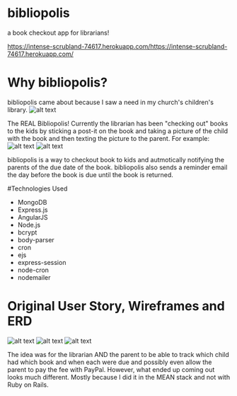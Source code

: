 # bibliopolis
a book checkout app for librarians! 

https://intense-scrubland-74617.herokuapp.com/https://intense-scrubland-74617.herokuapp.com/

# Why bibliopolis? 
bibliopolis came about because I saw a need in my church's children's library. 
![alt text](http://i.imgur.com/YRsSIAg.jpg "The REAL Bibliopolis")

The REAL Bibliopolis! 
Currently the librarian has been "checking out" books to the kids by sticking a post-it on the book and taking a picture of the child with the book and then texting the picture to the parent. For example: 
![alt text](http://i.imgur.com/o7czkDZ.jpg "Girl")
![alt text](http://i.imgur.com/15f3IyX.jpg "Boy")

bibliopolis is a  way to checkout book to kids and autmotically notifying the parents of the due date of the book. bibliopolis also sends a reminder email the day before the book is due until the book is returned. 

#Technologies Used
* MongoDB
* Express.js
* AngularJS
* Node.js
 * bcrypt
 * body-parser
 * cron
 * ejs
 * express-session
 * node-cron
 * nodemailer
 
# Original User Story, Wireframes and ERD
![alt text](http://i.imgur.com/hWVZsF8.png "User Story")
![alt text](http://i.imgur.com/JzYTA4W.png "ERD")
![alt text](http://i.imgur.com/8hKMYqP.png "Wireframes")

The idea was for the librarian AND the parent to be able to track which child had which book and when each were due and possibly even allow the parent to pay the fee with PayPal. However, what ended up coming out looks much different. Mostly because I did it in the MEAN stack and not with Ruby on Rails. 






